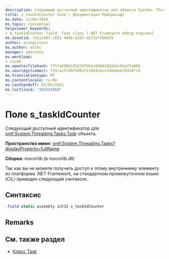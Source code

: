 ```yaml
---
description: Следующий доступный идентификатор для объекта System. Threading. Tasks. Task.
title: s_taskIdCounter поле | Документация Майкрософт
ms.date: 11/04/2016
ms.topic: conceptual
helpviewer_keywords:
- m_taskIdCounter field, Task class [.NET Framework debug engines]
ms.assetid: 7e5a1907-c652-4046-b207-d2f1ef7b8029
author: acangialosi
ms.author: anthc
manager: jmartens
ms.workload:
- vssdk
ms.openlocfilehash: 7f57a69061912297bb1c09b02828d3cbba75a808
ms.sourcegitcommit: f33ca1fc99f5d9372166431cefd0e0e639d20719
ms.translationtype: MT
ms.contentlocale: ru-RU
ms.lasthandoff: 03/05/2021
ms.locfileid: "102223360"
---
```

# <a name="s_taskidcounter-field"></a>Поле s_taskIdCounter
Следующий доступный идентификатор для <xref:System.Threading.Tasks.Task> объекта.

 **Пространство имен:** <xref:System.Threading.Tasks?displayProperty=fullName>

 **Сборка:** mscorlib (в mscorlib.dll)

 Так как вы не можете получить доступ к этому внутреннему элементу из платформа .NET Framework, на стандартном промежуточном языке (CIL) приведен следующий синтаксис.

## <a name="syntax"></a>Синтаксис

```csharp
.field static assembly int32 s_taskIdCounter
```

## <a name="remarks"></a>Remarks

## <a name="see-also"></a>См. также раздел
- [Класс Task](../../extensibility/debugger/task-class-internal-members.md)
